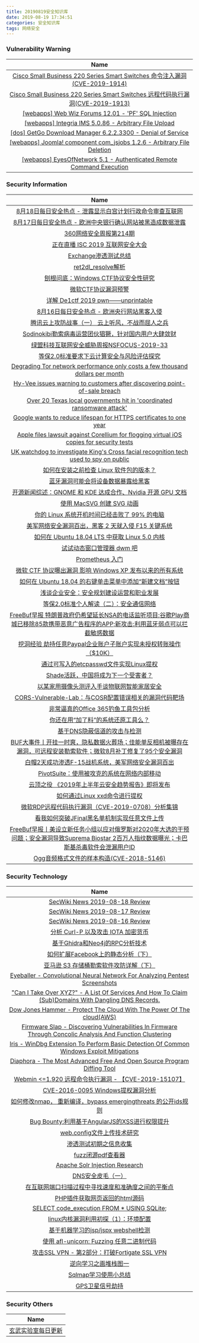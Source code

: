 ```yaml
---
title: 20190819安全知识库
date: 2019-08-19 17:34:51
categories: 安全知识库
tags: 网络安全
---
```

###  						       							Vulnerability Warning

|                             Name                             |
| :----------------------------------------------------------: |
|[Cisco Small Business 220 Series Smart Switches 命令注入漏洞(CVE-2019-1914)](https://www.seebug.org/vuldb/ssvid-98059)|
|[Cisco Small Business 220 Series Smart Switches 远程代码执行漏洞(CVE-2019-1913)](https://www.seebug.org/vuldb/ssvid-98058)|
|[[webapps] Web Wiz Forums 12.01 - 'PF' SQL Injection](https://www.exploit-db.com/exploits/47284)|
|[[webapps] Integria IMS 5.0.86 - Arbitrary File Upload](https://www.exploit-db.com/exploits/47283)|
|[[dos] GetGo Download Manager 6.2.2.3300 - Denial of Service](https://www.exploit-db.com/exploits/47282)|
|[[webapps] Joomla! component com_jsjobs 1.2.6 - Arbitrary File Deletion](https://www.exploit-db.com/exploits/47281)|
|[[webapps] EyesOfNetwork 5.1 - Authenticated Remote Command Execution](https://www.exploit-db.com/exploits/47280)|

### 						        							Security Information
|                             Name                                    |
| :----------------------------------------------------------: |
|[8月18日每日安全热点 - 泄露显示白宫计划行政命令审查互联网](https://www.anquanke.com/post/id/184416)|
|[8月17日每日安全热点 - 欧洲中央银行确认网站被黑造成数据泄露](https://www.anquanke.com/post/id/184411)|
|[360网络安全周报第214期](https://www.anquanke.com/post/id/184388)|
|[正在直播  ISC 2019 互联网安全大会](https://www.anquanke.com/post/id/184021)|
|[Exchange渗透测试总结](https://www.anquanke.com/post/id/184342)|
|[ret2dl_resolve解析](https://www.anquanke.com/post/id/184099)|
|[刨根问底：Windows CTF协议安全性研究](https://www.anquanke.com/post/id/184318)|
|[微软CTF协议漏洞预警](https://www.anquanke.com/post/id/184341)|
|[详解 De1ctf 2019 pwn——unprintable](https://www.anquanke.com/post/id/183859)|
|[8月16日每日安全热点 - 欧洲央行网站黑客入侵](https://www.anquanke.com/post/id/184320)|
|[腾讯云上攻防战事（一） 云上听风，不战而屈人之兵](https://www.secpulse.com/archives/110747.html)|
|[Sodinokibi勒索病毒运营团伙猖獗，针对国内用户大肆敛财](https://www.secpulse.com/archives/110711.html)|
|[绿盟科技互联网安全威胁周报NSFOCUS-2019-33](http://blog.nsfocus.net/nsfocus-2019-33/)|
|[等保2.0标准要求下云计算安全与风险评估探究](http://blog.nsfocus.net/%e7%ad%89%e4%bf%9d2-0%e6%a0%87%e5%87%86%e8%a6%81%e6%b1%82%e4%b8%8b%e4%ba%91%e8%ae%a1%e7%ae%97%e5%ae%89%e5%85%a8%e4%b8%8e%e9%a3%8e%e9%99%a9%e8%af%84%e4%bc%b0%e6%8e%a2%e7%a9%b6/)|
|[Degrading Tor network performance only costs a few thousand dollars per month](https://www.zdnet.com/article/degrading-tor-network-performance-only-costs-a-few-thousand-dollars-per-month/#ftag=RSSbaffb68)|
|[Hy-Vee issues warning to customers after discovering point-of-sale breach](https://www.zdnet.com/article/hy-vee-issues-warning-to-customers-after-discovering-point-of-sale-breach/#ftag=RSSbaffb68)|
|[Over 20 Texas local governments hit in 'coordinated ransomware attack'](https://www.zdnet.com/article/at-least-20-texas-local-governments-hit-in-coordinated-ransomware-attack/#ftag=RSSbaffb68)|
|[Google wants to reduce lifespan for HTTPS certificates to one year](https://www.zdnet.com/article/google-wants-to-reduce-lifespan-for-https-certificates-to-one-year/#ftag=RSSbaffb68)|
|[Apple files lawsuit against Corellium for flogging virtual iOS copies for security tests](https://www.zdnet.com/article/apple-files-lawsuit-against-corellium-for-illegally-flogging-virtual-copies-of-ios/#ftag=RSSbaffb68)|
|[UK watchdog to investigate King's Cross facial recognition tech used to spy on public](https://www.zdnet.com/article/uk-watchdog-to-investigate-kings-cross-facial-recognition-tech-use-to-spy-on-public/#ftag=RSSbaffb68)|
|[如何在安装之前检查 Linux 软件包的版本？](https://linux.cn/article-11243-1.html?utm_source=rss&utm_medium=rss)|
|[蓝牙漏洞可能会将设备数据暴露给黑客](https://linux.cn/article-11242-1.html?utm_source=rss&utm_medium=rss)|
|[开源新闻综述：GNOME 和 KDE 达成合作、Nvidia 开源 GPU 文档](https://linux.cn/article-11241-1.html?utm_source=rss&utm_medium=rss)|
|[使用 MacSVG 创建 SVG 动画](https://linux.cn/article-11239-1.html?utm_source=rss&utm_medium=rss)|
|[你的 Linux 系统开机时间已经击败了 99% 的电脑](https://linux.cn/article-11238-1.html?utm_source=rss&utm_medium=rss)|
|[美军网络安全漏洞百出，黑客 2 天就入侵 F15 关键系统](https://linux.cn/article-11237-1.html?utm_source=rss&utm_medium=rss)|
|[如何在 Ubuntu 18.04 LTS 中获取 Linux 5.0 内核](https://linux.cn/article-11236-1.html?utm_source=rss&utm_medium=rss)|
|[试试动态窗口管理器 dwm 吧](https://linux.cn/article-11235-1.html?utm_source=rss&utm_medium=rss)|
|[Prometheus 入门](https://linux.cn/article-11234-1.html?utm_source=rss&utm_medium=rss)|
|[微软 CTF 协议曝出漏洞 影响 Windows XP 发布以来的所有系统](https://linux.cn/article-11233-1.html?utm_source=rss&utm_medium=rss)|
|[如何在 Ubuntu 18.04 的右键单击菜单中添加“新建文档”按钮](https://linux.cn/article-11232-1.html?utm_source=rss&utm_medium=rss)|
|[浅谈企业安全：安全规划建设运营和职业发展](https://www.freebuf.com/articles/es/210925.html)|
|[等保2.0标准个人解读（二）：安全通信网络](https://www.freebuf.com/articles/security-management/209588.html)|
|[FreeBuf早报  特朗普政府仍希望延长NSA的电话监听项目;谷歌Play商城已移除85款携带恶意广告程序的APP;新攻击:利用蓝牙弱点可以拦截敏感数据](https://www.freebuf.com/news/211727.html)|
|[挖洞经验  劫持任意Paypal企业账户子账户实现未授权转账操作（$10K）](https://www.freebuf.com/vuls/210669.html)|
|[通过可写入的etcpasswd文件实现Linux提权](https://www.freebuf.com/articles/system/210425.html)|
|[Shade活跃，中国将成为下一个受害者？](https://www.freebuf.com/articles/system/210577.html)|
|[以某家用摄像头测评入手谈物联网智能家居安全](https://www.freebuf.com/articles/terminal/207584.html)|
|[CORS-Vulnerable-Lab：与COSR配置错误相关的漏洞代码靶场](https://www.freebuf.com/sectool/209605.html)|
|[非常逼真的Office 365钓鱼工具包分析](https://www.freebuf.com/sectool/209583.html)|
|[你还在用“加了料”的系统还原工具么？](https://www.freebuf.com/articles/paper/210685.html)|
|[基于DNS隐蔽信道的攻击与检测](https://www.freebuf.com/articles/database/210250.html)|
|[BUF大事件丨开挂一时爽，隐私数据火葬场；佳能单反相机被曝存在漏洞，可远程安装勒索软件；微软8月补丁修复了95个安全漏洞](https://www.freebuf.com/news/211638.html)|
|[白帽2天成功渗透F-15战机系统，美军网络安全漏洞百出](https://www.freebuf.com/news/211664.html)|
|[PivotSuite：使用被攻克的系统在网络内部移动](https://www.freebuf.com/sectool/208966.html)|
|[云顶之役 《2019年上半年云安全趋势报告》即将发布](https://www.freebuf.com/articles/paper/211311.html)|
|[如何通过Linux xxd命令进行提权](https://www.freebuf.com/articles/system/209638.html)|
|[微软RDP远程代码执行漏洞（CVE-2019-0708）分析集锦](https://www.freebuf.com/vuls/205380.html)|
|[看我如何突破JFinal黑名单机制实现任意文件上传](https://www.freebuf.com/vuls/211327.html)|
|[FreeBuf早报丨美设立新任务小组以应对俄罗斯对2020年大选的干预问题；安全漏洞导致Suprema Biostar 2百万人指纹数据曝光；卡巴斯基杀毒软件会泄漏用户ID](https://www.freebuf.com/news/211566.html)|
|[Ogg音频格式文件的样本构造(CVE-2018-5146)](https://www.freebuf.com/vuls/210040.html)|

### 						        							Security  Technology
|                             Name                                    |
| :----------------------------------------------------------: |
|[SecWiki News 2019-08-18 Review](http://www.sec-wiki.com/?2019-08-18)|
|[SecWiki News 2019-08-17 Review](http://www.sec-wiki.com/?2019-08-17)|
|[SecWiki News 2019-08-16 Review](http://www.sec-wiki.com/?2019-08-16)|
|[分析 Curl-P 以及攻击 IOTA 加密货币](https://paper.seebug.org/1015/)|
|[基于Ghidra和Neo4j的RPC分析技术](https://www.4hou.com/technology/19730.html)|
|[如何扩展Facebook上的静态分析（下）](https://www.4hou.com/technology/19612.html)|
|[亚马逊 S3 存储桶勒索软件攻防详解（下）](https://www.4hou.com/technology/19659.html)|
|[Eyeballer - Convolutional Neural Network For Analyzing Pentest Screenshots](http://www.kitploit.com/2019/08/eyeballer-convolutional-neural-network.html)|
|["Can I Take Over XYZ?" - A List Of Services And How To Claim (Sub)Domains With Dangling DNS Records.](http://www.kitploit.com/2019/08/can-i-take-over-xyz-list-of-services.html)|
|[Dow Jones Hammer - Protect The Cloud With The Power Of The cloud(AWS)](http://www.kitploit.com/2019/08/dow-jones-hammer-protect-cloud-with.html)|
|[Firmware Slap - Discovering Vulnerabilities In Firmware Through Concolic Analysis And Function Clustering](http://www.kitploit.com/2019/08/firmware-slap-discovering.html)|
|[Iris - WinDbg Extension To Perform Basic Detection Of Common Windows Exploit Mitigations](http://www.kitploit.com/2019/08/iris-windbg-extension-to-perform-basic.html)|
|[Diaphora - The Most Advanced Free And Open Source Program Diffing Tool](http://www.kitploit.com/2019/08/diaphora-most-advanced-free-and-open.html)|
|[Webmin <=1.920 远程命令执行漏洞 - 【CVE-2019-15107】](http://xz.aliyun.com/t/6040)|
|[CVE-2016-0095 Windows提权漏洞分析](http://xz.aliyun.com/t/6008)|
|[如何修改nmap， 重新编译，bypass emergingthreats 的公开ids规则](http://xz.aliyun.com/t/6002)|
|[Bug Bounty:利用基于AngularJS的XSS进行权限提升](http://xz.aliyun.com/t/6019)|
|[web.config文件上传技术研究](http://xz.aliyun.com/t/6037)|
|[渗透测试初期之信息收集](http://xz.aliyun.com/t/6000)|
|[fuzz闭源pdf查看器](http://xz.aliyun.com/t/6003)|
|[Apache Solr Injection Research](http://xz.aliyun.com/t/6014)|
|[DNS安全皮毛（一）](http://xz.aliyun.com/t/5991)|
|[在互联网端口扫描过程中寻找速度和准确度之间的平衡点](http://xz.aliyun.com/t/6001)|
|[PHP插件获取网页返回的html源码](http://xz.aliyun.com/t/5996)|
|[SELECT code_execution FROM * USING SQLite;](http://xz.aliyun.com/t/5998)|
|[linux内核漏洞利用初探（1）：环境配置](http://xz.aliyun.com/t/6009)|
|[基于机器学习的jsp/jspx webshell检测](http://xz.aliyun.com/t/5994)|
|[使用 afl-unicorn: Fuzzing 任意二进制代码](http://xz.aliyun.com/t/5968)|
|[攻击SSL VPN - 第2部分：打破Fortigate SSL VPN](http://xz.aliyun.com/t/5988)|
|[逆向学习之画堆栈图一](http://xz.aliyun.com/t/5972)|
|[Sqlmap学习使用小总结](http://xz.aliyun.com/t/5982)|
|[GPS卫星信号劫持](http://xz.aliyun.com/t/5955)|

### 						        							Security  Others
|                             Name                                    |
| :----------------------------------------------------------: |
|[玄武实验室每日更新](https://weibo.com/p/1006065582522936/wenzhang?from=page_100606_profile&wvr=6&mod=wenzhangmore)|
